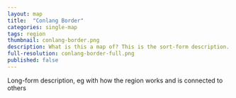```yaml
---
layout: map
title:  "Conlang Border"
categories: single-map
tags: region
thumbnail: conlang-border.png
description: What is this a map of? This is the sort-form description.
full-resolution: conlang-border-full.png
published: false
---
```


Long-form description, eg with how the region works and is connected to others
